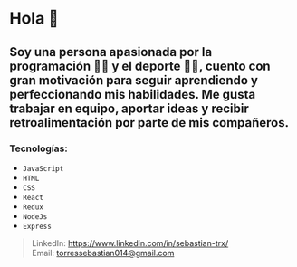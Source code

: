 # Hola 👋

## Soy una persona apasionada por la programación 👨‍💻 y el deporte 🚴‍♀, cuento con gran motivación para seguir aprendiendo y perfeccionando mis habilidades. Me gusta trabajar en equipo, aportar ideas y recibir retroalimentación por parte de mis compañeros.

### __Tecnologías:__
- `JavaScript` 
- `HTML`
- `CSS`
- `React`
- `Redux`
- `NodeJs`
- `Express`

>
>LinkedIn: https://www.linkedin.com/in/sebastian-trx/ \
>Email: torressebastian014@gmail.com

<!---
sebastian-trx/sebastian-trx is a ✨ special ✨ repository because its `README.md` (this file) appears on your GitHub profile.
You can click the Preview link to take a look at your changes.
--->
